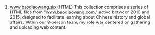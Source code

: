 1. www.baodiaowang.zip (HTML)
   This collection comprises a series of HTML files from "www.baodiaowang.com," active between 2013 and 2015, designed to facilitate learning about Chinese history and global affairs.
   Within our 8-person team, my role was centered on gathering and uploading web content.
